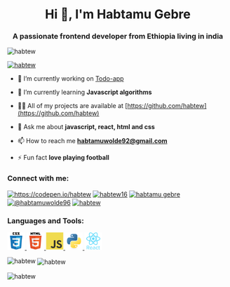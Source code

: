 <h1 align="center">Hi 👋, I'm Habtamu Gebre</h1>
<h3 align="center">A passionate frontend developer from Ethiopia living in india</h3>

<p align="left"> <img src="https://komarev.com/ghpvc/?username=habtew&label=Profile%20views&color=0e75b6&style=flat" alt="habtew" /> </p>

<p align="left"> <a href="https://github.com/ryo-ma/github-profile-trophy"><img src="https://github-profile-trophy.vercel.app/?username=habtew" alt="habtew" /></a> </p>

- 🔭 I’m currently working on [Todo-app](https://github.com/habtew/todo-app)

- 🌱 I’m currently learning **Javascript algorithms**

- 👨‍💻 All of my projects are available at [https://github.com/habtew](https://github.com/habtew)

- 💬 Ask me about **javascript, react, html and css**

- 📫 How to reach me **habtamuwolde92@gmail.com**

- ⚡ Fun fact **love playing football**

<h3 align="left">Connect with me:</h3>
<p align="left">
<a href="https://codepen.io/https://codepen.io/habtew" target="blank"><img align="center" src="https://raw.githubusercontent.com/rahuldkjain/github-profile-readme-generator/master/src/images/icons/Social/codepen.svg" alt="https://codepen.io/habtew" height="30" width="40" /></a>
<a href="https://twitter.com/habtew16" target="blank"><img align="center" src="https://raw.githubusercontent.com/rahuldkjain/github-profile-readme-generator/master/src/images/icons/Social/twitter.svg" alt="habtew16" height="30" width="40" /></a>
<a href="https://linkedin.com/in/habtamu gebre" target="blank"><img align="center" src="https://raw.githubusercontent.com/rahuldkjain/github-profile-readme-generator/master/src/images/icons/Social/linked-in-alt.svg" alt="habtamu gebre" height="30" width="40" /></a>
<a href="https://www.hackerrank.com/@habtamuwolde96" target="blank"><img align="center" src="https://raw.githubusercontent.com/rahuldkjain/github-profile-readme-generator/master/src/images/icons/Social/hackerrank.svg" alt="@habtamuwolde96" height="30" width="40" /></a>
<a href="https://www.leetcode.com/habtew" target="blank"><img align="center" src="https://raw.githubusercontent.com/rahuldkjain/github-profile-readme-generator/master/src/images/icons/Social/leet-code.svg" alt="habtew" height="30" width="40" /></a>
</p>

<h3 align="left">Languages and Tools:</h3>
<p align="left"> <a href="https://www.w3schools.com/css/" target="_blank" rel="noreferrer"> <img src="https://raw.githubusercontent.com/devicons/devicon/master/icons/css3/css3-original-wordmark.svg" alt="css3" width="40" height="40"/> </a> <a href="https://www.w3.org/html/" target="_blank" rel="noreferrer"> <img src="https://raw.githubusercontent.com/devicons/devicon/master/icons/html5/html5-original-wordmark.svg" alt="html5" width="40" height="40"/> </a> <a href="https://developer.mozilla.org/en-US/docs/Web/JavaScript" target="_blank" rel="noreferrer"> <img src="https://raw.githubusercontent.com/devicons/devicon/master/icons/javascript/javascript-original.svg" alt="javascript" width="40" height="40"/> </a> <a href="https://www.python.org" target="_blank" rel="noreferrer"> <img src="https://raw.githubusercontent.com/devicons/devicon/master/icons/python/python-original.svg" alt="python" width="40" height="40"/> </a> <a href="https://reactjs.org/" target="_blank" rel="noreferrer"> <img src="https://raw.githubusercontent.com/devicons/devicon/master/icons/react/react-original-wordmark.svg" alt="react" width="40" height="40"/> </a> </p>

<p><img align="left" src="https://github-readme-stats.vercel.app/api/top-langs?username=habtew&show_icons=true&locale=en&layout=compact" alt="habtew" /></p>

<p>&nbsp;<img align="center" src="https://github-readme-stats.vercel.app/api?username=habtew&show_icons=true&locale=en" alt="habtew" /></p>

<p><img align="center" src="https://github-readme-streak-stats.herokuapp.com/?user=habtew&" alt="habtew" /></p>

